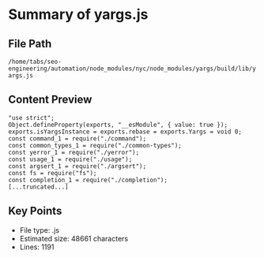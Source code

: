# Summary of yargs.js
  
## File Path
`/home/tabs/seo-engineering/automation/node_modules/nyc/node_modules/yargs/build/lib/yargs.js`

## Content Preview
```
"use strict";
Object.defineProperty(exports, "__esModule", { value: true });
exports.isYargsInstance = exports.rebase = exports.Yargs = void 0;
const command_1 = require("./command");
const common_types_1 = require("./common-types");
const yerror_1 = require("./yerror");
const usage_1 = require("./usage");
const argsert_1 = require("./argsert");
const fs = require("fs");
const completion_1 = require("./completion");
[...truncated...]
```

## Key Points
- File type: .js
- Estimated size: 48661 characters
- Lines: 1191
